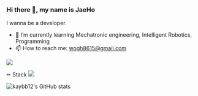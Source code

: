 ### Hi there 👋, my name is JaeHo
I wanna be a developer.

- 🌱 I’m currently learning Mechatronic engineering, Intelligent Robotics, Programming
- 📫 How to reach me: wogh8615@gmail.com

<a href="https://jjh99.notion.site/">
  <img src="https://img.shields.io/badge/notion-f7df1e?style=flat-square&logo=Notion&logoColor=yellow"/>
</a>

✏ Stack
<img src="https://img.shields.io/badge/C++-f7df1e?style=flat-square&logo=C++&logoColor=white"/>

![kaybb12's GitHub stats](https://github-readme-stats.vercel.app/api?username=kaybb12&show_icons=true&theme=shadow_blue)


<!--**kaybb12/kaybb12** is a ✨ _special_ ✨ repository because its `README.md` (this file) appears on your GitHub profile.-->
